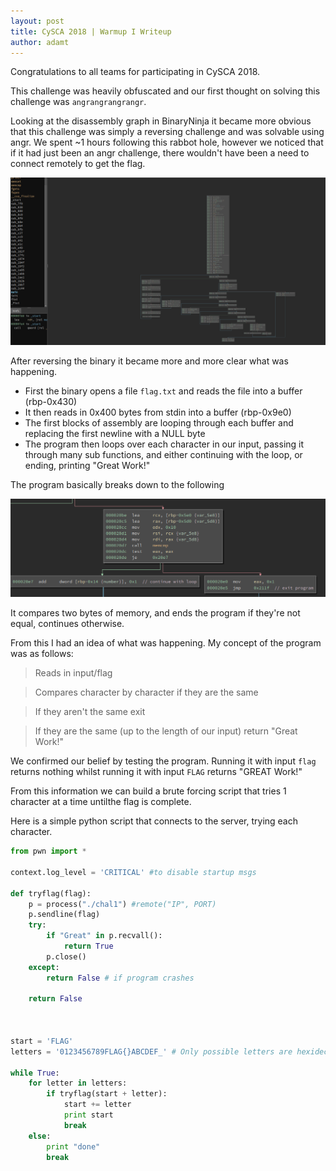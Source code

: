 ```yaml
---
layout: post
title: CySCA 2018 | Warmup I Writeup
author: adamt
---
```


Congratulations to all teams for participating in CySCA 2018.


This challenge was heavily obfuscated and our first thought on solving this challenge was `angrangrangrangr`.

Looking at the disassembly graph in BinaryNinja it became more obvious that this challenge was simply a reversing challenge and was solvable using angr. We spent ~1 hours following this rabbot hole, however we noticed that if it had just been an angr challenge, there wouldn't have been a need to connect remotely to get the flag.


![BinaryNina Photo](../static/warmupi_binja.png)

After reversing the binary it became more and more clear what was happening.

* First the binary opens a file `flag.txt` and reads the file into a buffer (rbp-0x430)
* It then reads in 0x400 bytes from stdin into a buffer (rbp-0x9e0)
* The first blocks of assembly are looping through each buffer and replacing the first newline with a NULL byte
* The program then loops over each character in our input, passing it through many sub functions, and either continuing with the loop, or ending, printing "Great Work!"


The program basically breaks down to the following

![BinaryNina Photo](../static/warmupi_binja2.png)

It compares two bytes of memory, and ends the program if they're not equal, continues otherwise.

From this I had an idea of what was happening. My concept of the program was as follows:

>  Reads in input/flag

>  Compares character by character if they are the same

>  If they aren't the same exit

>  If they are the same (up to the length of our input) return "Great Work!"

We confirmed our belief by testing the program.
Running it with input `flag` returns nothing whilst running it with input `FLAG` returns "GREAT Work!"

From this information we can build a brute forcing script that tries 1 character at a time untilthe flag is complete.


Here is a simple python script that connects to the server, trying each character.

```python
from pwn import *

context.log_level = 'CRITICAL' #to disable startup msgs

def tryflag(flag):
    p = process("./chal1") #remote("IP", PORT)
    p.sendline(flag)
    try:
        if "Great" in p.recvall(): 
            return True
        p.close()
    except:
        return False # if program crashes

    return False



start = 'FLAG'
letters = '0123456789FLAG{}ABCDEF_' # Only possible letters are hexidecimal digits

while True:
    for letter in letters:
        if tryflag(start + letter):
            start += letter
            print start
            break
    else:
        print "done"
        break

```



